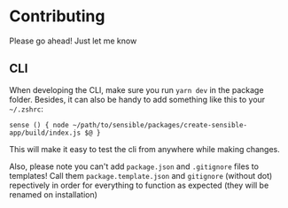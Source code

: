 # Contributing

Please go ahead! Just let me know

## CLI
When developing the CLI, make sure you run `yarn dev` in the package folder.
Besides, it can also be handy to add something like this to your `~/.zshrc`:

```
sense () { node ~/path/to/sensible/packages/create-sensible-app/build/index.js $@ }
```

This will make it easy to test the cli from anywhere while making changes.

Also, please note you can't add `package.json` and `.gitignore` files to templates! Call them `package.template.json` and `gitignore` (without dot) repectively in order for everything to function as expected (they will be renamed on installation)